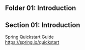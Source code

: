 ## Folder 01: Introduction

## Section 01: Introduction

Spring Quickstart Guide  
https://spring.io/quickstart
